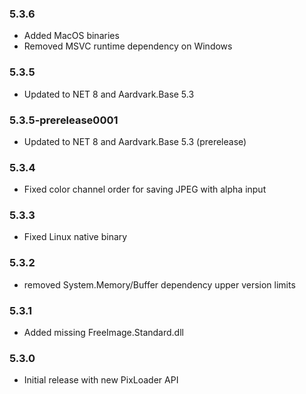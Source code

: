 ### 5.3.6
- Added MacOS binaries
- Removed MSVC runtime dependency on Windows

### 5.3.5
- Updated to NET 8 and Aardvark.Base 5.3

### 5.3.5-prerelease0001
- Updated to NET 8 and Aardvark.Base 5.3 (prerelease)

### 5.3.4
- Fixed color channel order for saving JPEG with alpha input

### 5.3.3
- Fixed Linux native binary

### 5.3.2
- removed System.Memory/Buffer dependency upper version limits

### 5.3.1
- Added missing FreeImage.Standard.dll

### 5.3.0
- Initial release with new PixLoader API